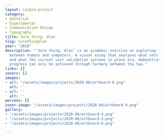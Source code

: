 ```yaml
---
layout: single-project
category:
- Editorial
- Experimental
- Communication Design
- Typography
title: Sure thing, Alan
slug: surethingalan
year: "2018"
description: "‘Sure thing, Alan’ is an academic exercise on exploring the interaction
  between humans and computers. A visual essay that analyses what sets them apart
  and what the current user validation systems in place are, demonstrating how technological
  progress can only be achieved through harmony between the two."
links: []
covers: []
images:
- url: "/assets/images/projects/2020-08/artboard-8.png"
  alt: ''
- url: ''
  alt: ''
persons: []
cover-image: "/assets/images/projects/2020-08/artboard-9.png"
gallery:
- "/assets/images/projects/2020-08/artboard-4.png"
- "/assets/images/projects/2020-08/artboard-5.png"
- "/assets/images/projects/2020-08/artboard-6.png"

---
```

